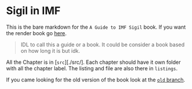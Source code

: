# Sigil in IMF

This is the bare markdown for the `A Guide to IMF Sigil` book. If you want the render book go [here](https://mouthless-stoat.github.io/sigil101/).

> IDL to call this a guide or a book. It could be consider a book based on how long it is but idk.

All the Chapter is in [`src`][./src/]. Each chapter should have it own folder with all the chapter label. The listing and file are also there in `listings`.

If you came looking for the old version of the book look at the [`old` branch](https://github.com/Mouthless-Stoat/sigil101/tree/old).
